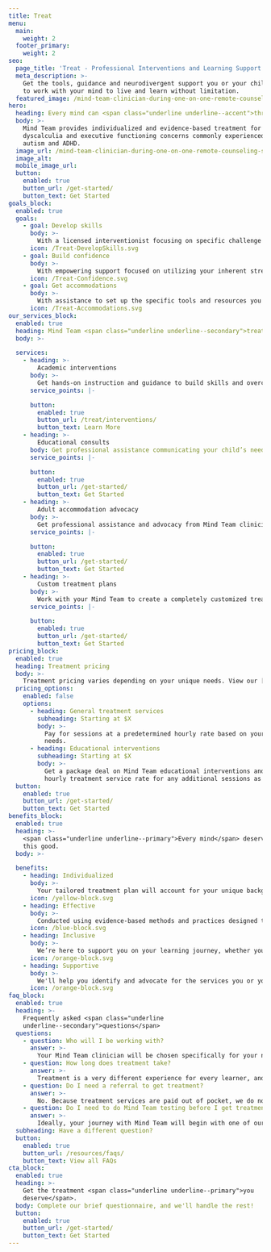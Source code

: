 ```yaml
---
title: Treat
menu:
  main:
    weight: 2
  footer_primary:
    weight: 2
seo:
  page_title: 'Treat - Professional Interventions and Learning Support '
  meta_description: >-
    Get the tools, guidance and neurodivergent support you or your child needs
    to work with your mind to live and learn without limitation. 
  featured_image: /mind-team-clinician-during-one-on-one-remote-counseling-session-2.jpg
hero:
  heading: Every mind can <span class="underline underline--accent">thrive</span>.
  body: >-
    Mind Team provides individualized and evidence-based treatment for dyslexia,
    dyscalculia and executive functioning concerns commonly experienced with
    autism and ADHD.
  image_url: /mind-team-clinician-during-one-on-one-remote-counseling-session-2.jpg
  image_alt:
  mobile_image_url: 
  button:
    enabled: true
    button_url: /get-started/
    button_text: Get Started
goals_block:
  enabled: true
  goals:
    - goal: Develop skills
      body: >-
        With a licensed interventionist focusing on specific challenge areas such as reading, math and executive functioning.
      icon: /Treat-DevelopSkills.svg
    - goal: Build confidence
      body: >-
        With empowering support focused on utilizing your inherent strengths, rather than trying to “fix” your mind.
      icon: /Treat-Confidence.svg
    - goal: Get accommodations
      body: >-
        With assistance to set up the specific tools and resources you or your child need at school and/or work.
      icon: /Treat-Accommodations.svg
our_services_block:
  enabled: true
  heading: Mind Team <span class="underline underline--secondary">treatment</span> services
  body: >-

  services:
    - heading: >-
        Academic interventions
      body: >-
        Get hands-on instruction and guidance to build skills and overcome challenges in **reading**, **math** or **executive functioning**.
      service_points: |-

      button:
        enabled: true
        button_url: /treat/interventions/
        button_text: Learn More
    - heading: >-
        Educational consults
      body: Get professional assistance communicating your child’s needs with their school and educators with the help of Mind Team clinicians, who will identify and advocate for your child’s accommodation needs.
      service_points: |-

      button:
        enabled: true
        button_url: /get-started/
        button_text: Get Started
    - heading: >-
        Adult accommodation advocacy
      body: >-
        Get professional assistance and advocacy from Mind Team clinicians to set up the professional and educational accommodations you need at work or university.
      service_points: |-

      button:
        enabled: true
        button_url: /get-started/
        button_text: Get Started
    - heading: >-
        Custom treatment plans
      body: >-
        Work with your Mind Team to create a completely customized treatment plan for you or your child to improve various skills and overcome challenges.
      service_points: |-

      button:
        enabled: true
        button_url: /get-started/
        button_text: Get Started
pricing_block:
  enabled: true
  heading: Treatment pricing
  body: >-
    Treatment pricing varies depending on your unique needs. View our [intervention pages](/treat/interventions/) for individual intervention package pricing. For all other treatment services, get started by filling out our brief questionnaire and we will provide you with an accurate quote.
  pricing_options:
    enabled: false
    options:
      - heading: General treatment services
        subheading: Starting at $X
        body: >-
          Pay for sessions at a predetermined hourly rate based on your unique
          needs.
      - heading: Educational interventions
        subheading: Starting at $X
        body: >-
          Get a package deal on Mind Team educational interventions and pay an
          hourly treatment service rate for any additional sessions as needed.
  button:
    enabled: true
    button_url: /get-started/
    button_text: Get Started
benefits_block:
  enabled: true
  heading: >-
    <span class="underline underline--primary">Every mind</span> deserves treatment
    this good.
  body: >-

  benefits:
    - heading: Individualized
      body: >-
        Your tailored treatment plan will account for your unique background, history, strengths and challenges.
      icon: /yellow-block.svg
    - heading: Effective
      body: >-
        Conducted using evidence-based methods and practices designed to give you/your child the skills and confidence to thrive long after the final treatment session.
      icon: /blue-block.svg
    - heading: Inclusive
      body: >-
        We’re here to support you on your learning journey, whether you have an official condition diagnosis or not.
      icon: /orange-block.svg
    - heading: Supportive
      body: >-
        We'll help you identify and advocate for the services you or your child need to thrive at school and/or work.
      icon: /orange-block.svg
faq_block:
  enabled: true
  heading: >-
    Frequently asked <span class="underline
    underline--secondary">questions</span>
  questions:
    - question: Who will I be working with?
      answer: >-
        Your Mind Team clinician will be chosen specifically for your needs from our multidisciplinary team of interventionists, school psychologists and more.
    - question: How long does treatment take?
      answer: >-
        Treatment is a very different experience for every learner, and timing can vary. We’ll work with you to create a custom treatment timeline based on your needs.
    - question: Do I need a referral to get treatment?
      answer: >-
        No. Because treatment services are paid out of pocket, we do not require referrals or official condition diagnoses to schedule Mind Team treatment services.
    - question: Do I need to do Mind Team testing before I get treatment?
      answer: >-
        Ideally, your journey with Mind Team will begin with one of our professional assessments to diagnose applicable conditions and identify other key information that will be extremely beneficial to the treatment process. However, it is not a requirement to get a Mind Team test before starting treatment.
  subheading: Have a different question?
  button:
    enabled: true
    button_url: /resources/faqs/
    button_text: View all FAQs
cta_block:
  enabled: true
  heading: >-
    Get the treatment <span class="underline underline--primary">you
    deserve</span>.
  body: Complete our brief questionnaire, and we'll handle the rest!
  button:
    enabled: true
    button_url: /get-started/
    button_text: Get Started
---
```

